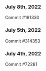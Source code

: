 ### July 8th, 2022

Commit #191330

### July 5th, 2022

Commit #314353


### July 4th, 2022

Commit #72281
